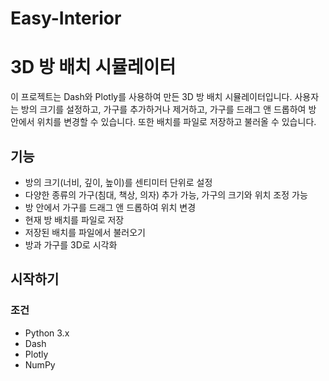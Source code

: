 # Easy-Interior
# 3D 방 배치 시뮬레이터

이 프로젝트는 Dash와 Plotly를 사용하여 만든 3D 방 배치 시뮬레이터입니다. 사용자는 방의 크기를 설정하고, 가구를 추가하거나 제거하고, 가구를 드래그 앤 드롭하여 방 안에서 위치를 변경할 수 있습니다. 또한 배치를 파일로 저장하고 불러올 수 있습니다.

## 기능

- 방의 크기(너비, 깊이, 높이)를 센티미터 단위로 설정
- 다양한 종류의 가구(침대, 책상, 의자) 추가 가능, 가구의 크기와 위치 조정 가능
- 방 안에서 가구를 드래그 앤 드롭하여 위치 변경
- 현재 방 배치를 파일로 저장
- 저장된 배치를 파일에서 불러오기
- 방과 가구를 3D로 시각화

## 시작하기

### 조건

- Python 3.x
- Dash
- Plotly
- NumPy

